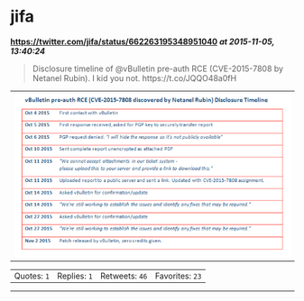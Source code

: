 # jifa
**https://twitter.com/jifa/status/662263195348951040 _at 2015-11-05, 13:40:24_**
<blockquote>
Disclosure timeline of @vBulletin pre-auth RCE (CVE-2015-7808 by Netanel Rubin). I kid you not. https://t.co/JQQO48a0fH
</blockquote>

<table><tr>
<td><img src="pictures/c0d20192de46afb3ea9c888a8081dcd75888a18118fe94d301aa4f260a12edcd.jpg" alt="c0d20192de46afb3ea9c888a8081dcd75888a18118fe94d301aa4f260a12edcd.jpg"></td>
</table></tr>
<table><tr>
<td>Quotes: <code>1</code></td>
<td>Replies: <code>1</code></td>
<td>Retweets: <code>46</code></td>
<td>Favorites: <code>23</code></td>
</tr></table>

---

